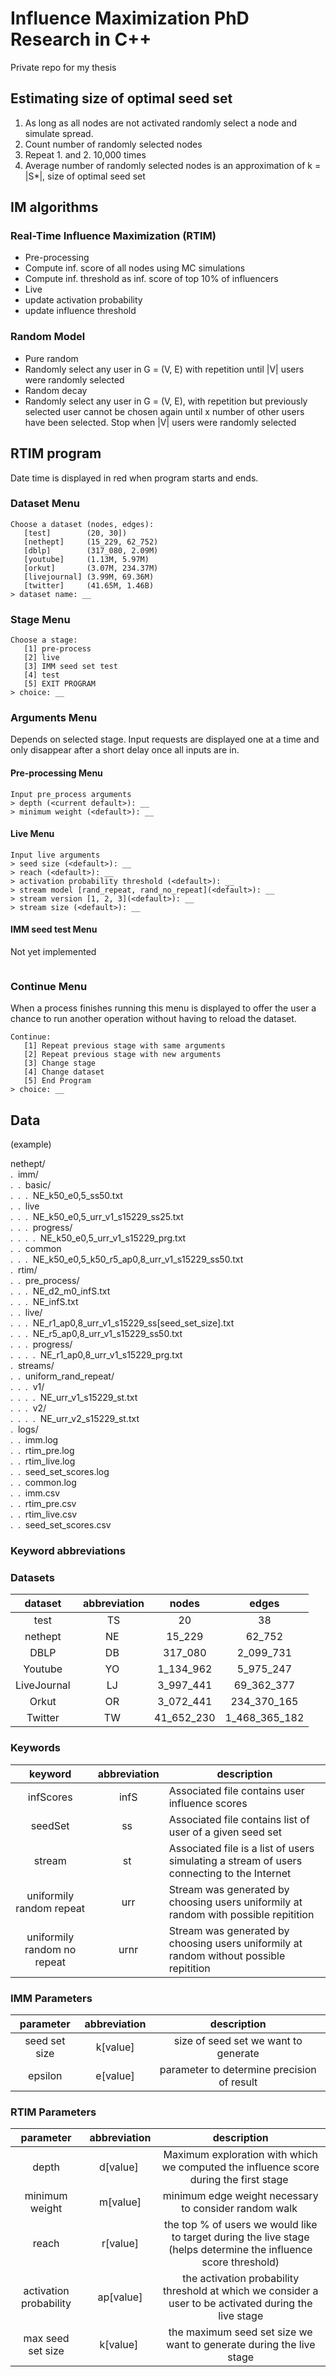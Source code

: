 # Influence Maximization PhD Research in C++
Private repo for my thesis

## Estimating size of optimal seed set

1. As long as all nodes are not activated randomly select a node and simulate spread.
2. Count number of randomly selected nodes
3. Repeat 1. and 2. 10,000 times
4. Average number of randomly selected nodes is an approximation of k = |S*|, size of optimal seed set

## IM algorithms
### Real-Time Influence Maximization (RTIM)
* Pre-processing
 * Compute inf. score of all nodes using MC simulations
 * Compute inf. threshold as inf. score of top 10% of influencers
* Live
 * update activation probability
 * update influence threshold

### Random Model

* Pure random
 * Randomly select any user in G = (V, E) with repetition until |V| users were randomly selected
* Random decay
 * Randomly select any user in G = (V, E), with repetition but previously selected user cannot be chosen again until x number of other users have been selected. Stop when |V| users were randomly selected

## RTIM program
Date time is displayed in red when program starts and ends.

### Dataset Menu
```terminal
Choose a dataset (nodes, edges):
   [test]        (20, 30])
   [nethept]     (15_229, 62_752)
   [dblp]        (317_080, 2.09M)
   [youtube]     (1.13M, 5.97M)
   [orkut]       (3.07M, 234.37M)
   [livejournal] (3.99M, 69.36M)
   [twitter]     (41.65M, 1.46B)
> dataset name: __
```

### Stage Menu
```terminal
Choose a stage:
   [1] pre-process
   [2] live
   [3] IMM seed set test
   [4] test
   [5] EXIT PROGRAM
> choice: __
```

### Arguments Menu
Depends on selected stage. Input requests are displayed one at a time and only disappear after a short delay once all inputs are in.
#### Pre-processing Menu
```terminal
Input pre_process arguments
> depth (<current default>): __
> minimum weight (<default>): __
```
#### Live Menu
```terminal
Input live arguments
> seed size (<default>): __
> reach (<default>): __
> activation probability threshold (<default>): __
> stream model [rand_repeat, rand_no_repeat](<default>): __
> stream version [1, 2, 3](<default>): __
> stream size (<default>): __
```
#### IMM seed test Menu
Not yet implemented
```terminal

```

### Continue Menu
When a process finishes running this menu is displayed to offer the user a chance to run another operation without having to reload the dataset.
```terminal
Continue:
   [1] Repeat previous stage with same arguments
   [2] Repeat previous stage with new arguments
   [3] Change stage
   [4] Change dataset
   [5] End Program
> choice: __
```

## Data

(example)

nethept/<br>
.&nbsp;&nbsp;imm/<br>
.&nbsp;&nbsp;.&nbsp;&nbsp;basic/<br>
.&nbsp;&nbsp;.&nbsp;&nbsp;.&nbsp;&nbsp;NE_k50_e0,5_ss50.txt<br>
.&nbsp;&nbsp;.&nbsp;&nbsp;live<br>
.&nbsp;&nbsp;.&nbsp;&nbsp;.&nbsp;&nbsp;NE_k50_e0,5_urr_v1_s15229_ss25.txt<br>
.&nbsp;&nbsp;.&nbsp;&nbsp;.&nbsp;&nbsp;progress/<br>
.&nbsp;&nbsp;.&nbsp;&nbsp;.&nbsp;&nbsp;.&nbsp;&nbsp;NE_k50_e0,5_urr_v1_s15229_prg.txt<br>
.&nbsp;&nbsp;.&nbsp;&nbsp;common<br>
.&nbsp;&nbsp;.&nbsp;&nbsp;.&nbsp;&nbsp;NE_k50_e0,5_k50_r5_ap0,8_urr_v1_s15229_ss50.txt<br>
.&nbsp;&nbsp;rtim/<br>
.&nbsp;&nbsp;.&nbsp;&nbsp;pre_process/<br>
.&nbsp;&nbsp;.&nbsp;&nbsp;.&nbsp;&nbsp;NE_d2_m0_infS.txt<br>
.&nbsp;&nbsp;.&nbsp;&nbsp;.&nbsp;&nbsp;NE_infS.txt<br>
.&nbsp;&nbsp;.&nbsp;&nbsp;live/<br>
.&nbsp;&nbsp;.&nbsp;&nbsp;.&nbsp;&nbsp;NE_r1_ap0,8_urr_v1_s15229_ss[seed_set_size].txt<br>
.&nbsp;&nbsp;.&nbsp;&nbsp;.&nbsp;&nbsp;NE_r5_ap0,8_urr_v1_s15229_ss50.txt<br>
.&nbsp;&nbsp;.&nbsp;&nbsp;.&nbsp;&nbsp;progress/<br>
.&nbsp;&nbsp;.&nbsp;&nbsp;.&nbsp;&nbsp;.&nbsp;&nbsp;NE_r1_ap0,8_urr_v1_s15229_prg.txt<br>
.&nbsp;&nbsp;streams/<br>
.&nbsp;&nbsp;.&nbsp;&nbsp;uniform_rand_repeat/<br>
.&nbsp;&nbsp;.&nbsp;&nbsp;.&nbsp;&nbsp;v1/<br>
.&nbsp;&nbsp;.&nbsp;&nbsp;.&nbsp;&nbsp;.&nbsp;&nbsp;NE_urr_v1_s15229_st.txt<br>
.&nbsp;&nbsp;.&nbsp;&nbsp;.&nbsp;&nbsp;v2/<br>
.&nbsp;&nbsp;.&nbsp;&nbsp;.&nbsp;&nbsp;.&nbsp;&nbsp;NE_urr_v2_s15229_st.txt<br>
.&nbsp;&nbsp;logs/<br>
.&nbsp;&nbsp;.&nbsp;&nbsp;imm.log<br>
.&nbsp;&nbsp;.&nbsp;&nbsp;rtim_pre.log<br>
.&nbsp;&nbsp;.&nbsp;&nbsp;rtim_live.log<br>
.&nbsp;&nbsp;.&nbsp;&nbsp;seed_set_scores.log<br>
.&nbsp;&nbsp;.&nbsp;&nbsp;common.log<br>
.&nbsp;&nbsp;.&nbsp;&nbsp;imm.csv<br>
.&nbsp;&nbsp;.&nbsp;&nbsp;rtim_pre.csv<br>
.&nbsp;&nbsp;.&nbsp;&nbsp;rtim_live.csv<br>
.&nbsp;&nbsp;.&nbsp;&nbsp;seed_set_scores.csv<br>


### Keyword abbreviations

### Datasets

|dataset | abbreviation | nodes | edges
|:-:|:-:|:-:|:-:|
| test | TS | 20 | 38 |
| nethept | NE | 15_229 | 62_752 |
| DBLP | DB | 317_080 | 2_099_731 |
| Youtube | YO | 1_134_962 | 5_975_247 |
| LiveJournal | LJ | 3_997_441 | 69_362_377 |
| Orkut | OR | 3_072_441 | 234_370_165 |
| Twitter | TW | 41_652_230 | 1_468_365_182 |

### Keywords

| keyword | abbreviation | description |
|:-:|:-:|---|
| infScores | infS | Associated file contains user influence scores|
| seedSet | ss | Associated file contains list of user of a given seed set|
| stream | st | Associated file is a list of users simulating a stream of users connecting to the Internet|
| uniformily random repeat | urr | Stream was generated by choosing users uniformily at random with possible repitition |
| uniformily random no repeat | urnr | Stream was generated by choosing users uniformily at random without possible repitition |

### IMM Parameters

| parameter | abbreviation | description |
|:-:|:-:|:-:|
| seed set size | k[value] | size of seed set we want to generate |
| epsilon | e[value] | parameter to determine precision of result |

### RTIM Parameters

| parameter | abbreviation | description |
|:-:|:-:|:-:|
| depth | d[value] | Maximum exploration with which we computed the influence score during the first stage |
| minimum weight | m[value] | minimum edge weight necessary to consider random walk |
|reach | r[value] | the top % of users we would like to target during the live stage (helps determine the influence score threshold)|
| activation probability | ap[value] | the activation probability threshold at which we consider a user to be activated during the live stage |
| max seed set size | k[value] | the maximum seed set size we want to generate during the live stage |
